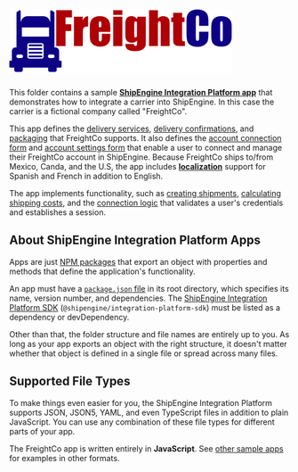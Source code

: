![FreightCo](logo.svg)
=====================================================

This folder contains a sample [**ShipEngine Integration Platform app**](https://www.shipengine.com/docs/integration-platform/) that demonstrates how to integrate a carrier into ShipEngine. In this case the carrier is a fictional company called "FreightCo".

This app defines the [delivery services](./delivery-services), [delivery confirmations](./delivery-confirmations), and [packaging](./packaging) that FreightCo supports. It also defines the [account connection form](./forms/connect.js) and [account settings form](./forms/settings.js) that enable a user to connect and manage their FreightCo account in ShipEngine. Because FreightCo ships to/from Mexico, Canda, and the U.S, the app includes [**localization**](./index.js) support for Spanish and French in addition to English.

The app implements functionality, such as [creating shipments](./create-shipment.js), [calculating shipping costs](./rate-shipment.js), and the [connection logic](./connect.js) that validates a user's credentials and establishes a session.



About ShipEngine Integration Platform Apps
--------------------------------------------
Apps are just [NPM packages](https://docs.npmjs.com/about-packages-and-modules) that export an object with properties and methods that define the application's functionality.

An app must have a [`package.json` file](https://docs.npmjs.com/files/package.json) in its root directory, which specifies its name, version number, and dependencies. The [ShipEngine Integration Platform SDK](https://www.npmjs.com/package/@shipengine/integration-platform-sdk) (`@shipengine/integration-platform-sdk`) must be listed as a dependency or devDependency.

Other than that, the folder structure and file names are entirely up to you.  As long as your app exports an object with the right structure, it doesn't matter whether that object is defined in a single file or spread across many files.



Supported File Types
----------------------------
To make things even easier for you, the ShipEngine Integration Platform supports JSON, JSON5, YAML, and even TypeScript files in addition to plain JavaScript. You can use any combination of these file types for different parts of your app.

The FreightCo app is written entirely in **JavaScript**. See [other sample apps](../README.md) for examples in other formats.

